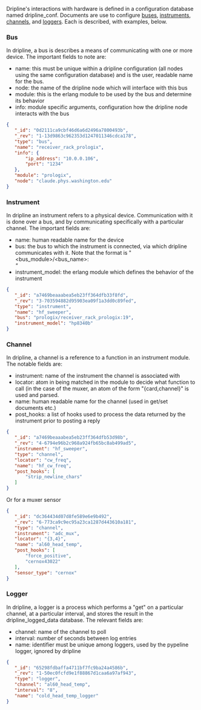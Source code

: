 Dripline's interactions with hardware is defined in a configuration database named dripline_conf. Documents are use to configure [buses](#bus), [instruments](#instrument), [channels](channel), and [loggers](#logger). Each is described, with examples, below.

### Bus
In dripline, a bus is describes a means of communicating with one or more device. The important fields to note are:
* name: this must be unique within a dripline configuration (all nodes using the same configuration database) and is the user, readable name for the bus.
* node: the name of the dripline node which will interface with this bus
* module: this is the erlang module to be used by the bus and determine its behavior
* info: module specific arguments, configuration how the dripline node interacts with the bus
```json
{
   "_id": "0d2111ca9cbf46d6a6d2496a7800493b",
   "_rev": "1-13d9863c962353d1247011346cdca178",
   "type": "bus",
   "name": "receiver_rack_prologix",
   "info": {
       "ip_address": "10.0.0.106",
       "port": "1234"
   },
   "module": "prologix",
   "node": "claude.phys.washington.edu"
}
```

### Instrument
In dripline an instrument refers to a physical device. Communication with it is done over a bus, and by communicating specifically with a particular channel. The important fields are:
* name: human readable name for the device
* bus: the bus to which the instrument is connected, via which dripline communicates with it. Note that the format is "<bus_module>/<bus_name>:<address>"
* instrument_model: the erlang module which defines the behavior of the instrument
```json
{
   "_id": "a7469beaaabea5eb23ff364dfb33f8fd",
   "_rev": "3-703594882d95903ea09f1a3dd0c89fed",
   "type": "instrument",
   "name": "hf_sweeper",
   "bus": "prologix/receiver_rack_prologix:19",
   "instrument_model": "hp8340b"
}
```

### Channel
In dripline, a channel is a reference to a function in an instrument module. The notable fields are:
* instrument: name of the instrument the channel is associated with
* locator: atom in being matched in the module to decide what function to call (in the case of the muxer, an atom of the form "{card,channel}" is used and parsed.
* name: human readable name for the channel (used in get/set documents etc.)
* post_hooks: a list of hooks used to process the data returned by the instrument prior to posting a reply
```json
{
   "_id": "a7469beaaabea5eb23ff364dfb53d98b",
   "_rev": "4-6794e96b2c968a924fb65bc8ab499ad5",
   "instrument": "hf_sweeper",
   "type": "channel",
   "locator": "cw_freq",
   "name": "hf_cw_freq",
   "post_hooks": [
       "strip_newline_chars"
   ]
}
```
Or for a muxer sensor
```json
{
   "_id": "dc364434d07d8fe589e6e9b492",
   "_rev": "6-773ca9c9ec95a23ca1287d443610a181",
   "type": "channel",
   "instrument": "adc_mux",
   "locator": "{3,4}",
   "name": "al60_head_temp",
   "post_hooks": [
       "force_positive",
       "cernox43022"
   ],
   "sensor_type": "cernox"
}
```
### Logger
In dripline, a logger is a process which performs a "get" on a particular channel, at a particular interval, and stores the result in the dripline_logged_data database. The relevant fields are:
* channel: name of the channel to poll
* interval: number of seconds between log entries
* name: identifier must be unique among loggers, used by the pypeline logger, ignored by dripline
```json
{
   "_id": "65298fdbaffa4711bf7fc9ba24a4586b",
   "_rev": "1-50ec0fcfd9e1f88867d1caa6a97af943",
   "type": "logger",
   "channel": "al60_head_temp",
   "interval": "8",
   "name": "cold_head_temp_logger"
}
```